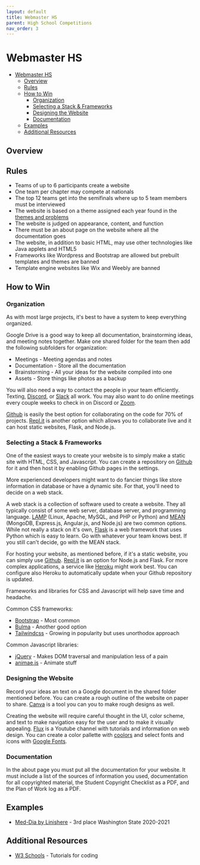 ```yaml
---
layout: default
title: Webmaster HS
parent: High School Competitions
nav_order: 3
---
```


# Webmaster HS

- [Webmaster HS](#webmaster-hs)
  - [Overview](#overview)
  - [Rules](#rules)
  - [How to Win](#how-to-win)
    - [Organization](#organization)
    - [Selecting a Stack & Frameworks](#selecting-a-stack--frameworks)
    - [Designing the Website](#designing-the-website)
    - [Documentation](#documentation)
  - [Examples](#examples)
  - [Additional Resources](#additional-resources)

## Overview

## Rules

- Teams of up to 6 participants create a website
- One team per chapter may compete at nationals
- The top 12 teams get into the semifinals where up to 5 team members must be interviewed
- The website is based on a theme assigned each year found in the [themes and problems](https://tsaweb.org/competitions-programs/tsa/themes-problems)
- The website is judged on appearance, content, and function
- There must be an about page on the website where all the documentation goes
- The website, in addition to basic HTML, may use other technologies like Java applets and HTML5
- Frameworks like Wordpress and Bootstrap are allowed but prebuilt templates and themes are banned
- Template engine websites like Wix and Weebly are banned

## How to Win

### Organization

As with most large projects, it's best to have a system to keep everything organized.

Google Drive is a good way to keep all documentation, brainstorming ideas, and meeting notes together. Make one shared folder for the team then add the following subfolders for organization:

- Meetings - Meeting agendas and notes
- Documentation - Store all the documentation
- Brainstorming - All your ideas for the website compiled into one
- Assets - Store things like photos as a backup

You will also need a way to contact the people in your team efficiently. Texting, [Discord](https://discord.com/), or [Slack](https://slack.com/) all work. You may also want to do online meetings every couple weeks to check in on Discord or [Zoom](https://zoom.us/).

[Github](https://github.com/) is easily the best option for collaborating on the code for 70% of projects. [Repl.it](https://replit.com) is another option which allows you to collaborate live and it can host static websites, Flask, and Node.js.

### Selecting a Stack & Frameworks

One of the easiest ways to create your website is to simply make a static site with HTML, CSS, and Javascript. You can create a repository on [Github](https://github.com/) for it and then host it by enabling Github pages in the settings.

More experienced developers might want to do fancier things like store information in database or have a dynamic site. For that, you'll need to decide on a web stack.

A web stack is a collection of software used to create a website. They all typically consist of some web server, database server, and programming language. [LAMP](https://en.wikipedia.org/wiki/LAMP_%28software_bundle%29) (Linux, Apache, MySQL, and PHP or Python) and [MEAN](https://en.wikipedia.org/wiki/MEAN_(solution_stack)) (MongoDB, Express.js, Angular.js, and Node.js) are two common options. While not really a stack on it's own, [Flask](https://flask.palletsprojects.com/en/2.0.x/) is a web framework that uses Python which is easy to learn. Go with whatever your team knows best. If you still can't decide, go with the MEAN stack.

For hosting your website, as mentioned before, if it's a static website, you can simply use [Github](https://github.com/). [Repl.it](https://replit.com) is an option for Node.js and Flask. For more complex applications, a service like [Heroku](https://heroku.com/) might work best. You can configure also Heroku to automatically update when your Github repository is updated.

Frameworks and libraries for CSS and Javascript will help save time and headache.

Common CSS frameworks:

- [Bootstrap](https://getbootstrap.com/) - Most common
- [Bulma](https://bulma.io/) - Another good option
- [Tailwindcss](https://tailwindcss.com/) - Growing in popularity but uses unorthodox approach

Common Javascript libraries:

- [jQuery](https://jquery.com/) - Makes DOM traversal and manipulation less of a pain
- [animae.js](https://animejs.com/) - Animate stuff

### Designing the Website

Record your ideas an text on a Google document in the shared folder mentioned before. You can create a rough outline of the website on paper to share. [Canva](https://www.canva.com/) is a tool you can you to make rough designs as well.

Creating the website will require careful thought in the UI, color scheme, and text to make navigation easy for the user and to make it visually appealing. [Flux](https://www.youtube.com/c/FluxWithRanSegall) is a Youtube channel with tutorials and information on web design. You can create a color pallette with [coolors](https://coolors.co/) and select fonts and icons with [Google Fonts](https://fonts.google.com/).

### Documentation

In the about page you must put all the documentation for your website. It must include a list of the sources of information you used, documentation for all copyrighted material, the Student Copyright Checklist as a PDF, and the Plan of Work log as a PDF.

## Examples

- [Med-Dia by Linishere](https://linishere.github.io/T-2006-1/html/home.html) - 3rd place Washington State 2020-2021

## Additional Resources

- [W3 Schools](https://www.w3schools.com/) - Tutorials for coding
